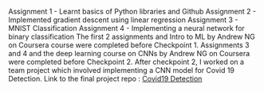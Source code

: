 Assignment 1 - Learnt basics of Python libraries and Github
Assignment 2 - Implemented gradient descent using linear regression
Assignment 3 - MNIST Classification
Assignment 4 - Implementing a neural network for binary classification
The first 2 assignments and Intro to ML by Andrew NG on Coursera course were completed before Checkpoint 1.
Assignments 3 and 4 and the deep learning course on CNNs by Andrew NG on Coursera were completed before Checkpoint 2.
After checkpoint 2, I worked on a team project which involved implementing a CNN model for Covid 19 Detection.
Link to the final project repo : <a href="https://github.com/adarsh0raj/SoC-CNN/tree/master/COVID19%20Disease%20Detection/Team1(Jash%2C%20Subarno)">Covid19 Detection</a>

